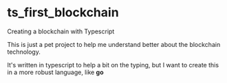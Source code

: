 # ts_first_blockchain
Creating a blockchain with Typescript

This is just a pet project to help me understand better about the blockchain technology.

It's written in typescript to help a bit on the typing, but I want to create this in a more robust language, like **go**
